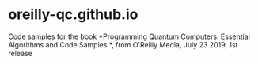 # oreilly-qc.github.io
Code samples for the book *Programming Quantum Computers: Essential Algorithms and Code Samples
*, from O'Reilly Media, July 23 2019, 1st release
